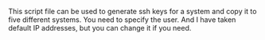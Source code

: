 This script file can be used to generate ssh keys for a system and copy it to five different systems.
You need to specify the user.
And I have taken default IP addresses, but you can change it if you need.
